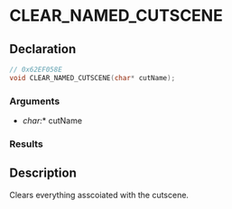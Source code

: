 # CLEAR_NAMED_CUTSCENE

## Declaration
```cpp
// 0x62EF058E
void CLEAR_NAMED_CUTSCENE(char* cutName);
```

### Arguments
- **char*:** cutName

### Results

## Description
Clears everything asscoiated with the cutscene.